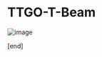 # TTGO-T-Beam

![image](https://github.com/LilyGO/TTGO-T-Beam/blob/master/images/image1.jpg)

[end]
